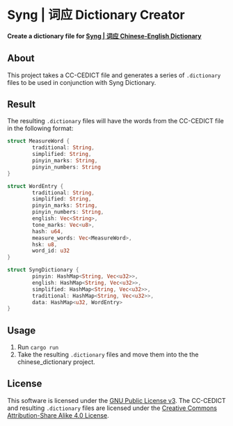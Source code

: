 # __Syng | 词应__ Dictionary Creator
#### Create a dictionary file for [Syng | 词应 Chinese-English Dictionary](http://getsyng.com)

## About
This project takes a CC-CEDICT file and generates a series of `.dictionary` files to be used in conjunction with Syng Dictionary. 

## __Result__
The resulting `.dictionary` files will have the words from the CC-CEDICT file in the following format:
```rust
struct MeasureWord {
        traditional: String,
        simplified: String,
        pinyin_marks: String,
        pinyin_numbers: String
}

struct WordEntry {
        traditional: String,
        simplified: String,
        pinyin_marks: String,
        pinyin_numbers: String,
        english: Vec<String>,
        tone_marks: Vec<u8>,
        hash: u64,
        measure_words: Vec<MeasureWord>,
        hsk: u8,
        word_id: u32
}

struct SyngDictionary {
        pinyin: HashMap<String, Vec<u32>>,
        english: HashMap<String, Vec<u32>>,
        simplified: HashMap<String, Vec<u32>>,
        traditional: HashMap<String, Vec<u32>>,
        data: HashMap<u32, WordEntry>
}
```

## __Usage__
1. Run `cargo run`
2. Take the resulting `.dictionary` files and move them into the the chinese_dictionary project. 

## __License__
This software is licensed under the [GNU Public License v3](https://www.gnu.org/licenses/gpl-3.0.en.html).
The CC-CEDICT and resulting `.dictionary` files are licensed under the [Creative Commons Attribution-Share Alike 4.0 License](https://creativecommons.org/licenses/by-sa/4.0/).

